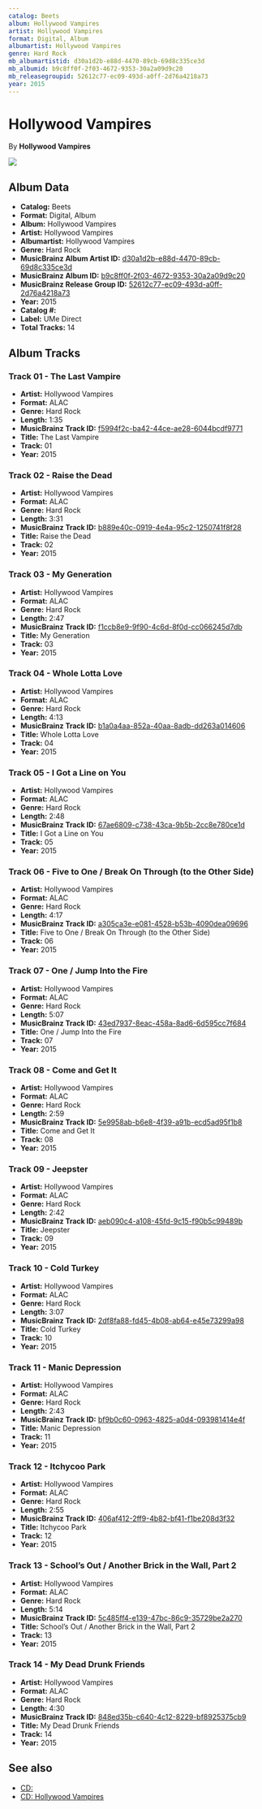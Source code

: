 ```yaml
---
catalog: Beets
album: Hollywood Vampires
artist: Hollywood Vampires
format: Digital, Album
albumartist: Hollywood Vampires
genre: Hard Rock
mb_albumartistid: d30a1d2b-e88d-4470-89cb-69d8c335ce3d
mb_albumid: b9c8ff0f-2f03-4672-9353-30a2a09d9c20
mb_releasegroupid: 52612c77-ec09-493d-a0ff-2d76a4218a73
year: 2015
---
```


# Hollywood Vampires

By **Hollywood Vampires**

![](../../assets/beetscovers/Hollywood_Vampires-Hollywood_Vampires.jpg)

## Album Data

- **Catalog:** Beets
- **Format:** Digital, Album
- **Album:** Hollywood Vampires
- **Artist:** Hollywood Vampires
- **Albumartist:** Hollywood Vampires
- **Genre:** Hard Rock
- **MusicBrainz Album Artist ID:** [d30a1d2b-e88d-4470-89cb-69d8c335ce3d](https://musicbrainz.org/artist/d30a1d2b-e88d-4470-89cb-69d8c335ce3d)
- **MusicBrainz Album ID:** [b9c8ff0f-2f03-4672-9353-30a2a09d9c20](https://musicbrainz.org/release/b9c8ff0f-2f03-4672-9353-30a2a09d9c20)
- **MusicBrainz Release Group ID:** [52612c77-ec09-493d-a0ff-2d76a4218a73](https://musicbrainz.org/release-group/52612c77-ec09-493d-a0ff-2d76a4218a73)
- **Year:** 2015
- **Catalog #:** 
- **Label:** UMe Direct
- **Total Tracks:** 14

## Album Tracks

### Track 01 - The Last Vampire

- **Artist:** Hollywood Vampires
- **Format:** ALAC
- **Genre:** Hard Rock
- **Length:** 1:35
- **MusicBrainz Track ID:** [f5994f2c-ba42-44ce-ae28-6044bcdf9771](https://musicbrainz.org/recording/f5994f2c-ba42-44ce-ae28-6044bcdf9771)
- **Title:** The Last Vampire
- **Track:** 01
- **Year:** 2015

### Track 02 - Raise the Dead

- **Artist:** Hollywood Vampires
- **Format:** ALAC
- **Genre:** Hard Rock
- **Length:** 3:31
- **MusicBrainz Track ID:** [b889e40c-0919-4e4a-95c2-1250741f8f28](https://musicbrainz.org/recording/b889e40c-0919-4e4a-95c2-1250741f8f28)
- **Title:** Raise the Dead
- **Track:** 02
- **Year:** 2015

### Track 03 - My Generation

- **Artist:** Hollywood Vampires
- **Format:** ALAC
- **Genre:** Hard Rock
- **Length:** 2:47
- **MusicBrainz Track ID:** [f1ccb8e9-9f90-4c6d-8f0d-cc066245d7db](https://musicbrainz.org/recording/f1ccb8e9-9f90-4c6d-8f0d-cc066245d7db)
- **Title:** My Generation
- **Track:** 03
- **Year:** 2015

### Track 04 - Whole Lotta Love

- **Artist:** Hollywood Vampires
- **Format:** ALAC
- **Genre:** Hard Rock
- **Length:** 4:13
- **MusicBrainz Track ID:** [b1a0a4aa-852a-40aa-8adb-dd263a014606](https://musicbrainz.org/recording/b1a0a4aa-852a-40aa-8adb-dd263a014606)
- **Title:** Whole Lotta Love
- **Track:** 04
- **Year:** 2015

### Track 05 - I Got a Line on You

- **Artist:** Hollywood Vampires
- **Format:** ALAC
- **Genre:** Hard Rock
- **Length:** 2:48
- **MusicBrainz Track ID:** [67ae6809-c738-43ca-9b5b-2cc8e780ce1d](https://musicbrainz.org/recording/67ae6809-c738-43ca-9b5b-2cc8e780ce1d)
- **Title:** I Got a Line on You
- **Track:** 05
- **Year:** 2015

### Track 06 - Five to One / Break On Through (to the Other Side)

- **Artist:** Hollywood Vampires
- **Format:** ALAC
- **Genre:** Hard Rock
- **Length:** 4:17
- **MusicBrainz Track ID:** [a305ca3e-e081-4528-b53b-4090dea09696](https://musicbrainz.org/recording/a305ca3e-e081-4528-b53b-4090dea09696)
- **Title:** Five to One / Break On Through (to the Other Side)
- **Track:** 06
- **Year:** 2015

### Track 07 - One / Jump Into the Fire

- **Artist:** Hollywood Vampires
- **Format:** ALAC
- **Genre:** Hard Rock
- **Length:** 5:07
- **MusicBrainz Track ID:** [43ed7937-8eac-458a-8ad6-6d595cc7f684](https://musicbrainz.org/recording/43ed7937-8eac-458a-8ad6-6d595cc7f684)
- **Title:** One / Jump Into the Fire
- **Track:** 07
- **Year:** 2015

### Track 08 - Come and Get It

- **Artist:** Hollywood Vampires
- **Format:** ALAC
- **Genre:** Hard Rock
- **Length:** 2:59
- **MusicBrainz Track ID:** [5e9958ab-b6e8-4f39-a91b-ecd5ad95f1b8](https://musicbrainz.org/recording/5e9958ab-b6e8-4f39-a91b-ecd5ad95f1b8)
- **Title:** Come and Get It
- **Track:** 08
- **Year:** 2015

### Track 09 - Jeepster

- **Artist:** Hollywood Vampires
- **Format:** ALAC
- **Genre:** Hard Rock
- **Length:** 2:42
- **MusicBrainz Track ID:** [aeb090c4-a108-45fd-9c15-f90b5c99489b](https://musicbrainz.org/recording/aeb090c4-a108-45fd-9c15-f90b5c99489b)
- **Title:** Jeepster
- **Track:** 09
- **Year:** 2015

### Track 10 - Cold Turkey

- **Artist:** Hollywood Vampires
- **Format:** ALAC
- **Genre:** Hard Rock
- **Length:** 3:07
- **MusicBrainz Track ID:** [2df8fa88-fd45-4b08-ab64-e45e73299a98](https://musicbrainz.org/recording/2df8fa88-fd45-4b08-ab64-e45e73299a98)
- **Title:** Cold Turkey
- **Track:** 10
- **Year:** 2015

### Track 11 - Manic Depression

- **Artist:** Hollywood Vampires
- **Format:** ALAC
- **Genre:** Hard Rock
- **Length:** 2:43
- **MusicBrainz Track ID:** [bf9b0c60-0963-4825-a0d4-093981414e4f](https://musicbrainz.org/recording/bf9b0c60-0963-4825-a0d4-093981414e4f)
- **Title:** Manic Depression
- **Track:** 11
- **Year:** 2015

### Track 12 - Itchycoo Park

- **Artist:** Hollywood Vampires
- **Format:** ALAC
- **Genre:** Hard Rock
- **Length:** 2:55
- **MusicBrainz Track ID:** [406af412-2ff9-4b82-bf41-f1be208d3f32](https://musicbrainz.org/recording/406af412-2ff9-4b82-bf41-f1be208d3f32)
- **Title:** Itchycoo Park
- **Track:** 12
- **Year:** 2015

### Track 13 - School’s Out / Another Brick in the Wall, Part 2

- **Artist:** Hollywood Vampires
- **Format:** ALAC
- **Genre:** Hard Rock
- **Length:** 5:14
- **MusicBrainz Track ID:** [5c485ff4-e139-47bc-86c9-35729be2a270](https://musicbrainz.org/recording/5c485ff4-e139-47bc-86c9-35729be2a270)
- **Title:** School’s Out / Another Brick in the Wall, Part 2
- **Track:** 13
- **Year:** 2015

### Track 14 - My Dead Drunk Friends

- **Artist:** Hollywood Vampires
- **Format:** ALAC
- **Genre:** Hard Rock
- **Length:** 4:30
- **MusicBrainz Track ID:** [848ed35b-c640-4c12-8229-bf8925375cb9](https://musicbrainz.org/recording/848ed35b-c640-4c12-8229-bf8925375cb9)
- **Title:** My Dead Drunk Friends
- **Track:** 14
- **Year:** 2015


## See also

- [CD: ](../../CD/Hollywood_Vampires/Hollywood_Vampires_index.md)
- [CD: Hollywood Vampires](../../CD/Hollywood_Vampires/Hollywood_Vampires.md)
